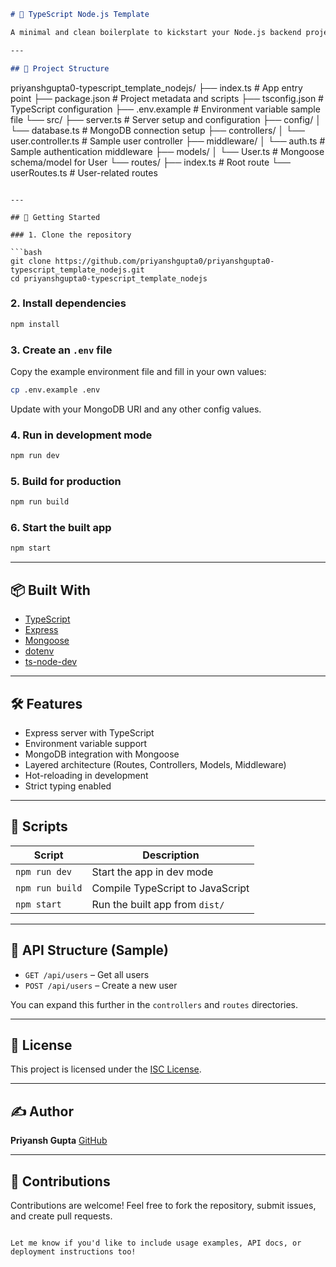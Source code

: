 ```markdown
# 🧰 TypeScript Node.js Template

A minimal and clean boilerplate to kickstart your Node.js backend projects using TypeScript. This setup includes essential tools and a scalable folder structure with features like routing, middleware, controller logic, MongoDB integration via Mongoose, and environment-based configurations.

---

## 📁 Project Structure

```

priyanshgupta0-typescript\_template\_nodejs/
├── index.ts                   # App entry point
├── package.json               # Project metadata and scripts
├── tsconfig.json              # TypeScript configuration
├── .env.example               # Environment variable sample file
└── src/
├── server.ts             # Server setup and configuration
├── config/
│   └── database.ts       # MongoDB connection setup
├── controllers/
│   └── user.controller.ts # Sample user controller
├── middleware/
│   └── auth.ts           # Sample authentication middleware
├── models/
│   └── User.ts           # Mongoose schema/model for User
└── routes/
├── index.ts          # Root route
└── userRoutes.ts     # User-related routes

````

---

## 🚀 Getting Started

### 1. Clone the repository

```bash
git clone https://github.com/priyanshgupta0/priyanshgupta0-typescript_template_nodejs.git
cd priyanshgupta0-typescript_template_nodejs
````

### 2. Install dependencies

```bash
npm install
```

### 3. Create an `.env` file

Copy the example environment file and fill in your own values:

```bash
cp .env.example .env
```

Update with your MongoDB URI and any other config values.

### 4. Run in development mode

```bash
npm run dev
```

### 5. Build for production

```bash
npm run build
```

### 6. Start the built app

```bash
npm start
```

---

## 📦 Built With

* [TypeScript](https://www.typescriptlang.org/)
* [Express](https://expressjs.com/)
* [Mongoose](https://mongoosejs.com/)
* [dotenv](https://github.com/motdotla/dotenv)
* [ts-node-dev](https://github.com/wclr/ts-node-dev)

---

## 🛠 Features

* Express server with TypeScript
* Environment variable support
* MongoDB integration with Mongoose
* Layered architecture (Routes, Controllers, Models, Middleware)
* Hot-reloading in development
* Strict typing enabled

---

## 📜 Scripts

| Script          | Description                      |
| --------------- | -------------------------------- |
| `npm run dev`   | Start the app in dev mode        |
| `npm run build` | Compile TypeScript to JavaScript |
| `npm start`     | Run the built app from `dist/`   |

---

## 🧪 API Structure (Sample)

* `GET /api/users` – Get all users
* `POST /api/users` – Create a new user

You can expand this further in the `controllers` and `routes` directories.

---

## 📄 License

This project is licensed under the [ISC License](LICENSE).

---

## ✍️ Author

**Priyansh Gupta**
[GitHub](https://github.com/priyanshgupta0)

---

## 🙏 Contributions

Contributions are welcome! Feel free to fork the repository, submit issues, and create pull requests.

```

Let me know if you'd like to include usage examples, API docs, or deployment instructions too!
```
